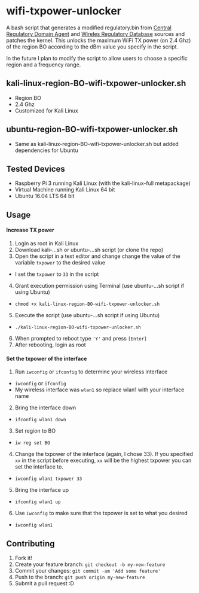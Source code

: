 # wifi-txpower-unlocker

A bash script that generates a modified regulatory.bin from [Central Regulatory Domain Agent](https://wireless.wiki.kernel.org/en/developers/regulatory/crda) and [Wireles Regulatory Database](https://wireless.wiki.kernel.org/en/developers/regulatory/wireless-regdb) sources and patches the kernel. This unlocks the maximum WiFi TX power (on 2.4 Ghz) of the region BO according to the dBm value you specify in the script. 

In the future I plan to modify the script to allow users to choose a specific region and a frequency range.

## kali-linux-region-BO-wifi-txpower-unlocker.sh
* Region BO
* 2.4 Ghz
* Customized for Kali Linux

## ubuntu-region-BO-wifi-txpower-unlocker.sh
* Same as kali-linux-region-BO-wifi-txpower-unlocker.sh but added dependencies for Ubuntu

## Tested Devices
* Raspberry Pi 3 running Kali Linux (with the kali-linux-full metapackage)
* Virtual Machine running Kali Linux 64 bit
* Ubuntu 16.04 LTS 64 bit

## Usage
#### Increase TX power
1. Login as root in Kali Linux
2. Download kali-...sh or ubuntu-...sh script (or clone the repo)
3. Open the script in a text editor and change change the value of the variable ```txpower``` to the desired value
* I set the ```txpower``` to ```33``` in the script
4. Grant execution permission using Terminal (use ubuntu-...sh script if using Ubuntu)
* ```chmod +x kali-linux-region-BO-wifi-txpower-unlocker.sh```
5. Execute the script (use ubuntu-...sh script if using Ubuntu)
* ```./kali-linux-region-BO-wifi-txpower-unlocker.sh```
6. When prompted to reboot type ```'Y'``` and press ```[Enter]```
7. After rebooting, login as root
#### Set the txpower of the interface
1. Run ```iwconfig``` or ```ifconfig``` to determine your wireless interface
* ```iwconfig``` or ```ifconfig```
* My wireless interface was ```wlan1``` so replace wlan1 with your interface name
2. Bring the interface down
* ```ifconfig wlan1 down```
3. Set region to BO
* ```iw reg set BO```
4. Change the txpower of the interface (again, I chose 33). If you specified ```xx``` in the script before executing, ```xx``` will be the highest txpower you can set the interface to. 
* ```iwconfig wlan1 txpower 33```
5. Bring the interface up
* ```ifconfig wlan1 up```
6. Use ```iwconfig``` to make sure that the txpower is set to what you desired
* ```iwconfig wlan1```

## Contributing
1. Fork it!
2. Create your feature branch: `git checkout -b my-new-feature`
3. Commit your changes: `git commit -am 'Add some feature'`
4. Push to the branch: `git push origin my-new-feature`
5. Submit a pull request :D


